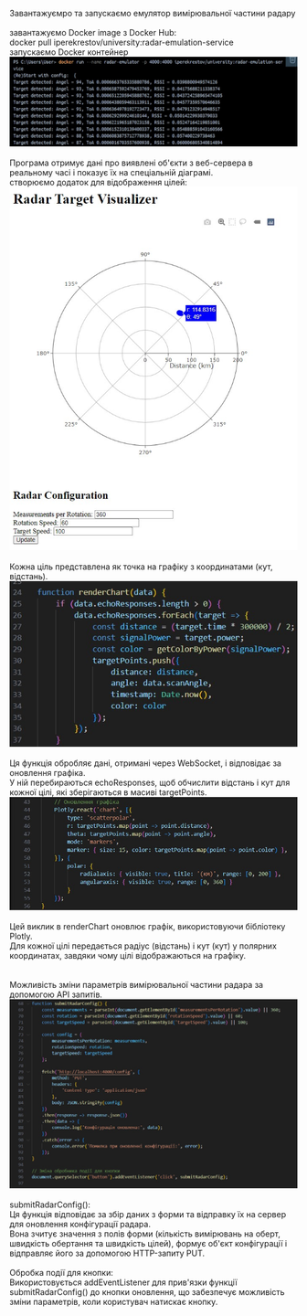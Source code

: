 Завантажуємро та запускаємо емулятор вимірювальної частини радару<br><br>
завантажуємо  Docker image з Docker Hub:<br>
docker pull iperekrestov/university:radar-emulation-service<br>
запускаємо Docker контейнер<br>
![1](screenshots/1.jpg)<br><br>
Програма отримує дані про виявлені об'єкти з веб-сервера в реальному часі і показує їх на спеціальній діаграмі.<br>
створюємо додаток для відображення цілей: <br>
![2](screenshots/2.jpg)<br><br>
Кожна ціль представлена як точка на графіку з координатами (кут, відстань).<br>
![4](screenshots/4.jpg)<br><br>
Ця функція обробляє дані, отримані через WebSocket, і відповідає за оновлення графіка.<br>
У ній перебираються echoResponses, щоб обчислити відстань і кут для кожної цілі, які зберігаються в масиві targetPoints.<br>
![5](screenshots/5.jpg)<br><br>
Цей виклик в renderChart оновлює графік, використовуючи бібліотеку Plotly.<br>
Для кожної цілі передається радіус (відстань) і кут (кут) у полярних координатах, завдяки чому цілі відображаються на графіку.<br>
<br><br>
Можливість зміни параметрів вимірювальної частини радара за допомогою API запитів. <br>
![6](screenshots/6.jpg)<br><br>
submitRadarConfig():<br>
Ця функція відповідає за збір даних з форми та відправку їх на сервер для оновлення конфігурації радара.<br>
Вона зчитує значення з полів форми (кількість вимірювань на оберт, швидкість обертання та швидкість цілей), формує об'єкт конфігурації і відправляє його за допомогою HTTP-запиту PUT.<br>
<br>
Обробка події для кнопки:<br>
Використовується addEventListener для прив'язки функції submitRadarConfig() до кнопки оновлення, що забезпечує можливість зміни параметрів, коли користувач натискає кнопку.